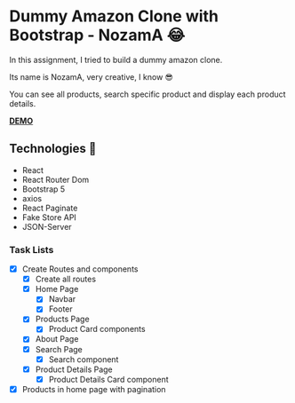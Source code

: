 # Dummy Amazon Clone with Bootstrap - NozamA :joy:

In this assignment, I tried to build a dummy amazon clone.

Its name is NozamA, very creative, I know :sunglasses:

You can see all products, search specific product and display each product details.

**[DEMO](https://react-product-app.vercel.app/)**

## Technologies :rocket:
- React
- React Router Dom
- Bootstrap 5
- axios
- React Paginate
- Fake Store API
- JSON-Server 

### Task Lists

- [x] Create Routes and components
  - [x] Create all routes
  - [x] Home Page
    - [x] Navbar
    - [x] Footer
  - [x] Products Page
    - [x] Product Card components
  - [x] About Page
  - [x] Search Page
    - [x] Search component
  - [x] Product Details Page
    - [x] Product Details Card component
- [x] Products in home page with pagination